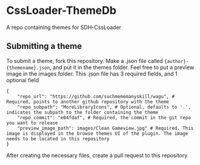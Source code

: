 # CssLoader-ThemeDb
A repo containing themes for SDH-CssLoader

## Submitting a theme

To submit a theme, fork this repository. Make a .json file called `{author}-{themename}.json`, and put it in the themes folder. Feel free to put a preview image in the images folder. This .json file has 3 required fields, and 1 optional field

```
{
    "repo_url": "https://github.com/suchmememanyskill/wagu", # Required, points to another github repository with the theme
    "repo_subpath": "MoreLibraryIcons", # Optional, defaults to '.', indicates the subpath to the folder containing the theme
    "repo_commit": "e04fdaf", # Required, the commit in the git repo you want to release
    "preview_image_path": images/Clean Gameview.jpg" # Required. This image is displayed in the browse themes UI of the plugin. The image needs to be located in this repository
}
```

After creating the necessary files, create a pull request to this repository
